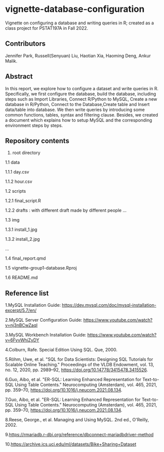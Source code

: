 # vignette-database-configuration
Vignette on configuring a database and writing queries in R; created as a class project for PSTAT197A in Fall 2022.
    
## Contributors
Jennifer Park, Russell(Senyuan) Liu, Haotian Xia, Haoming Deng, Ankur Malik.

## Abstract
In this report, we explore how to configure a dataset and write queries in R. Specifically, we first configure the database, build the database, including steps such as Import Libraries, Connect R/Python to MySQL, Create a new database in R/Python, Connect to the Database,Create table and Insert data/table into database. We then write queries by introducing some common functions, tables, syntax and filtering clause. Besides, we created a document which explains how to setup MySQL and the corresponding environment steps by steps.

## Repository contents
1. root directory

1.1 data

1.1.1 day.csv

1.1.2 hour.csv

1.2 scripts

1.2.1 final_script.R

1.2.2 drafts : with different draft made by different people ...

1.3 img

1.3.1 install_1.jpg
 
1.3.2 install_2.jpg

...

1.4 final_report.qmd

1.5 vignette-group1-database.Rproj

1.6 README.md


## Reference list
1.MySQL Installation Guide: https://dev.mysql.com/doc/mysql-installation-excerpt/5.7/en/

2.MySQL Server Configuration Guide: https://www.youtube.com/watch?v=nj3nBCwZaqI

3.MySQL Workbench Installation Guide: https://www.youtube.com/watch?v=6FvvWhiZyDY

4.Colburn, Rafe. Special Edition Using SQL. Que, 2000.

5.Röhm, Uwe, et al. "SQL for Data Scientists: Designing SQL Tutorials for Scalable Online Teaching." Proceedings of the VLDB Endowment, vol. 13, no. 12, 2020, pp. 2989–92, https://doi.org/10.14778/3415478.3415526.

6.Guo, Aibo, et al. "ER-SQL: Learning Enhanced Representation for Text-to-SQL Using Table Contents." Neurocomputing (Amsterdam), vol. 465, 2021, pp. 359–70, https://doi.org/10.1016/j.neucom.2021.08.134.

7.Guo, Aibo, et al. "ER-SQL: Learning Enhanced Representation for Text-to-SQL Using Table Contents." Neurocomputing (Amsterdam), vol. 465, 2021, pp. 359–70, https://doi.org/10.1016/j.neucom.2021.08.134.

8.Reese, George., et al. Managing and Using MySQL. 2nd ed., O'Reilly, 2002.

9.https://rmariadb.r-dbi.org/reference/dbconnect-mariadbdriver-method

10.https://archive.ics.uci.edu/ml/datasets/Bike+Sharing+Dataset

